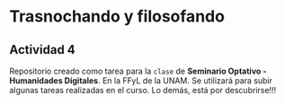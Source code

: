 # Trasnochando y filosofando
## Actividad 4

Repositorio creado como tarea para la `clase` de **Seminario Optativo - Humanidades Digitales**. En la FFyL de la UNAM. Se utilizará para subir algunas tareas realizadas en el curso. Lo demás, está por descubrirse!!!
